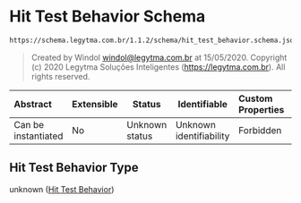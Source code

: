 # Hit Test Behavior Schema

```txt
https://schema.legytma.com.br/1.1.2/schema/hit_test_behavior.schema.json
```




> Created by Windol [windol@legytma.com.br](mailto:windol@legytma.com.br) at 15/05/2020.
> Copyright (c) 2020 Legytma Soluções Inteligentes (<https://legytma.com.br>). All rights reserved.
>

| Abstract            | Extensible | Status         | Identifiable            | Custom Properties | Additional Properties | Access Restrictions | Defined In                                                                                      |
| :------------------ | ---------- | -------------- | ----------------------- | :---------------- | --------------------- | ------------------- | ----------------------------------------------------------------------------------------------- |
| Can be instantiated | No         | Unknown status | Unknown identifiability | Forbidden         | Allowed               | none                | [hit_test_behavior.schema.json](../schema/hit_test_behavior.schema.json) |

## Hit Test Behavior Type

unknown ([Hit Test Behavior](hit_test_behavior.md))
